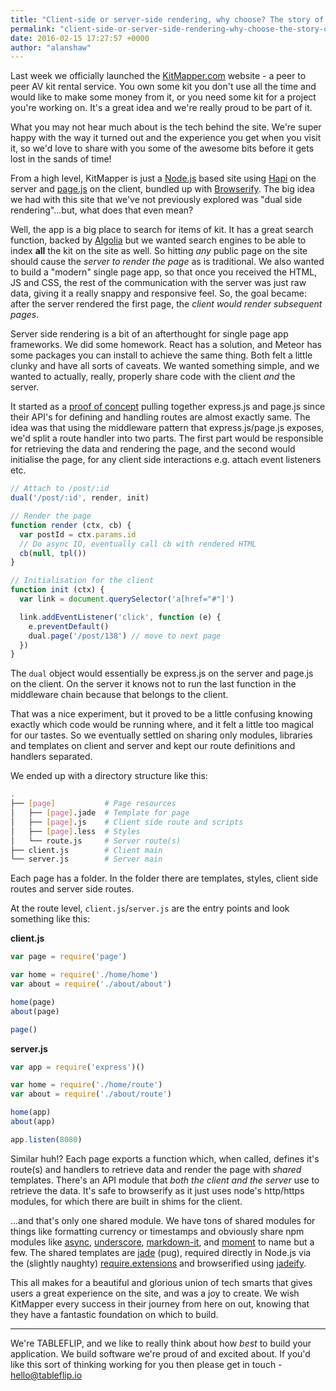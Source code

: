 ```yaml
---
title: "Client-side or server-side rendering, why choose? The story of KitMapper"
permalink: "client-side-or-server-side-rendering-why-choose-the-story-of-kitmapper/"
date: 2016-02-15 17:27:57 +0000
author: "alanshaw"
---
```

Last week we officially launched the [KitMapper.com](https://kitmapper.com/) website - a peer to peer AV kit rental service. You own some kit you don't use all the time and would like to make some money from it, or you need some kit for a project you're working on. It's a great idea and we're really proud to be part of it.

What you may not hear much about is the tech behind the site. We're super happy with the way it turned out and the experience you get when you visit it, so we'd love to share with you some of the awesome bits before it gets lost in the sands of time!

From a high level, KitMapper is just a [Node.js](https://nodejs.org/en/) based site using [Hapi](http://hapijs.com/) on the server and [page.js](https://visionmedia.github.io/page.js/) on the client, bundled up with [Browserify](http://browserify.org/). The big idea we had with this site that we've not previously explored was "dual side rendering"...but, what does that even mean?

Well, the app is a big place to search for items of kit. It has a great search function, backed by [Algolia](https://www.algolia.com/) but we wanted search engines to be able to index **all** the kit on the site as well. So hitting _any_ public page on the site should cause the _server to render the page_ as is traditional. We also wanted to build a "modern" single page app, so that once you received the HTML, JS and CSS, the rest of the communication with the server was just raw data, giving it a really snappy and responsive feel. So, the goal became: after the server rendered the first page, the _client would render subsequent pages_.

Server side rendering is a bit of an afterthought for single page app frameworks. We did some homework. React has a solution, and Meteor has some packages you can install to achieve the same thing. Both felt a little clunky and have all sorts of caveats. We wanted something simple, and we wanted to actually, really, properly share code with the client _and_ the server.

It started as a [proof of concept](https://github.com/tableflip/dual-page-app) pulling together express.js and page.js since their API's for defining and handling routes are almost exactly same. The idea was that using the middleware pattern that express.js/page.js exposes, we'd split a route handler into two parts. The first part would be responsible for retrieving the data and rendering the page, and the second would initialise the page, for any client side interactions e.g. attach event listeners etc.

```js
// Attach to /post/:id
dual('/post/:id', render, init)

// Render the page
function render (ctx, cb) {
  var postId = ctx.params.id
  // Do async IO, eventually call cb with rendered HTML
  cb(null, tpl())
}

// Initialisation for the client
function init (ctx) {
  var link = document.querySelector('a[href="#"]')

  link.addEventListener('click', function (e) {
    e.preventDefault()
    dual.page('/post/138') // move to next page
  })
}
```

The `dual` object would essentially be express.js on the server and page.js on the client. On the server it knows not to run the last function in the middleware chain because that belongs to the client.

That was a nice experiment, but it proved to be a little confusing knowing exactly which code would be running where, and it felt a little too magical for our tastes. So we eventually settled on sharing only modules, libraries and templates on client and server and kept our route definitions and handlers separated.

We ended up with a directory structure like this:

```sh
.
├── [page]           # Page resources
│   ├── [page].jade  # Template for page
│   ├── [page].js    # Client side route and scripts
│   ├── [page].less  # Styles
│   └── route.js     # Server route(s)
├── client.js        # Client main
└── server.js        # Server main
```

Each page has a folder. In the folder there are templates, styles, client side routes and server side routes.

At the route level, `client.js`/`server.js` are the entry points and look something like this:

**client.js**

```js
var page = require('page')

var home = require('./home/home')
var about = require('./about/about')

home(page)
about(page)

page()
```

**server.js**

```js
var app = require('express')()

var home = require('./home/route')
var about = require('./about/route')

home(app)
about(app)

app.listen(8080)
```

Similar huh!? Each page exports a function which, when called, defines it's route(s) and handlers to retrieve data and render the page with _shared_ templates. There's an API module that _both the client and the server_ use to retrieve the data. It's safe to browserify as it just uses node's http/https modules, for which there are built in shims for the client.

...and that's only one shared module. We have tons of shared modules for things like formatting currency or timestamps and obviously share npm modules like [async](https://www.npmjs.com/package/async), [underscore](https://www.npmjs.com/package/underscore), [markdown-it](https://www.npmjs.com/package/markdown-it), and [moment](https://www.npmjs.com/package/moment) to name but a few. The shared templates are [jade](http://jade-lang.com/) (pug), required directly in Node.js via the (slightly naughty) [require.extensions](https://nodejs.org/api/globals.html#globals_require_extensions) and browserified using [jadeify](https://www.npmjs.com/package/jadeify).

This all makes for a beautiful and glorious union of tech smarts that gives users a great experience on the site, and was a joy to create. We wish KitMapper every success in their journey from here on out, knowing that they have a fantastic foundation on which to build.

---

We're TABLEFLIP, and we like to really think about how _best_ to build your application. We build software we're proud of and excited about. If you'd like this sort of thinking working for you then please get in touch - [hello@tableflip.io](mailto:hello@tableflip.io)
